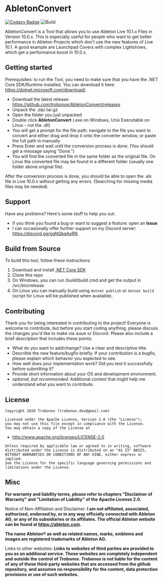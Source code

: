 # AbletonConvert
[![Codacy Badge](https://app.codacy.com/project/badge/Grade/6f044f32cbd94e51865cd40bfb0de839)](https://www.codacy.com?utm_source=github.com&amp;utm_medium=referral&amp;utm_content=trobonox/abletonconvert&amp;utm_campaign=Badge_Grade)
![Build](https://github.com/trobonox/abletonconvert/workflows/Build/badge.svg)

AbletonConvert is a Tool that allows you to use Ableton Live 10.1.x Files in Version 10.0.x. This is especially useful for people who want to get better performance in Ableton Projects which don't use the new features of Live 10.1. A good example are Launchpad Covers with complex Lightshows, which get a performance boost in 10.0.x.

## Getting started
Prerequisites: to run the Tool, you need to make sure that you have the .NET Core SDK/Runtime installed. You can download it here: https://dotnet.microsoft.com/download/.

-  Download the latest release: https://github.com/trobonox/AbletonConvert/releases
-  Unpack the .zip/.tar.gz
-  Open the folder you just unpacked
-  Double click **AbletonConvert** (.exe on Windows, Unix Executable on Linux - not the .dll)
-  You will get a prompt for the file path: navigate to the file you want to convert and either drag and drop it onto the converter window, or paste the full path in manually
-  Press Enter and wait until the conversion process is done. (You should get a message saying "Done.")
-  You will find the converted file in the same folder as the original file. On Linux the converted file may be found in a different folder (usually one folder above original file).

After the conversion process is done, you should be able to open the .als file in Live 10.0.x without getting any errors. (Searching for missing media files may be needed).

## Support
Have any problems? Here's some stuff to help you out:
-  If you think you found a bug or want to suggest a feature: open an **Issue**
-  I can occasionally offer further support on my Discord server: https://discord.gg/ggNQkqAeRN

## Build from Source
To build this tool, follow these instructions:
1. Download and install [.NET Core SDK](https://www.microsoft.com/net/download)
2. Clone this repo
3. On Windows, you can run /build/build.cmd and get the output in /src/bin/release
4. On Linux you can manually build using `dotnet publish` or `dotnet build` (script for Linux will be published when available).


## Contributing
Thank you for being interested in contributing to the project!
Everyone is welcome to contribute, but before you start coding anything, please discuss the changes you'd like to make via issue or Discord.
Please also include a brief description that includes these points:
-  What do you want to add/change? Use a clear and descriptive title.
-  Describle the new feature/bugfix briefly. If your contribution is a bugfix, please explain which behavior you expected to see.
-  How well does your implementation work? Did you test it successfully before submitting it?
-  Provide short information about your OS and development environment.
-  _optional, but recommended:_ Additional context that might help me understand what you want to contribute. 

## License
``` 
Copyright 2020 Trobonox (trobonox.dev@gmail.com)

Licensed under the Apache License, Version 2.0 (the "License");
you may not use this file except in compliance with the License.
You may obtain a copy of the License at
```
-  http://www.apache.org/licenses/LICENSE-2.0

```
Unless required by applicable law or agreed to in writing, software
distributed under the License is distributed on an "AS IS" BASIS,
WITHOUT WARRANTIES OR CONDITIONS OF ANY KIND, either express or implied.
See the License for the specific language governing permissions and
limitations under the License.
```

## Misc
**For warranty and liability terms, please refer to chapters "Disclaimer of Warranty" and "Limitation of Liability" of the Apache License 2.0.**

Notice of Non-Affiliation and Disclaimer: **I am not affiliated, associated, authorized, endorsed by, or in any way officially connected with Ableton AG, or any of its subsidiaries or its affiliates. The official Ableton website can be found at https://ableton.com.**

**The name Ableton® as well as related names, marks, emblems and images are registered trademarks of Ableton AG.**

Links to other websites: **Links to websites of third parties are provided to you as an additional service. These websites are completely independent and outside the control of Trobonox. Trobonox is not liable for the content of any of these third-party websites that are accessed from the github repository, and assumes no responsibility for the content, data protection provisions or use of such websites.**

